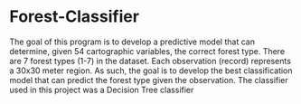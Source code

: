 # Forest-Classifier
The goal of this program is to develop a predictive model that can determine, given 54 cartographic variables, the correct forest type. There are 7 forest types (1-7) in the dataset. Each observation (record) represents a 30x30 meter region. As such, the goal is to develop the best classification model that can predict the forest type given the observation.
The classifier used in this project was a Decision Tree classifier
